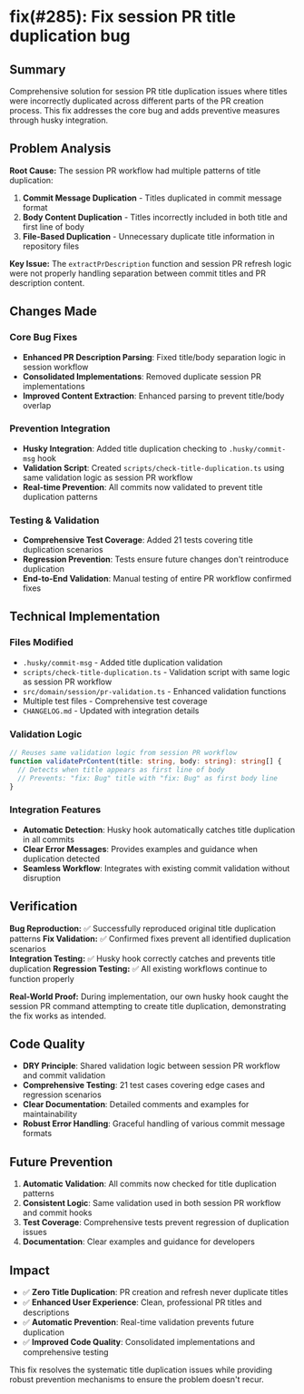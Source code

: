# fix(#285): Fix session PR title duplication bug

## Summary

Comprehensive solution for session PR title duplication issues where titles were incorrectly duplicated across different parts of the PR creation process. This fix addresses the core bug and adds preventive measures through husky integration.

## Problem Analysis

**Root Cause:** The session PR workflow had multiple patterns of title duplication:
1. **Commit Message Duplication** - Titles duplicated in commit message format
2. **Body Content Duplication** - Titles incorrectly included in both title and first line of body
3. **File-Based Duplication** - Unnecessary duplicate title information in repository files

**Key Issue:** The `extractPrDescription` function and session PR refresh logic were not properly handling separation between commit titles and PR description content.

## Changes Made

### Core Bug Fixes
- **Enhanced PR Description Parsing**: Fixed title/body separation logic in session workflow
- **Consolidated Implementations**: Removed duplicate session PR implementations  
- **Improved Content Extraction**: Enhanced parsing to prevent title/body overlap

### Prevention Integration  
- **Husky Integration**: Added title duplication checking to `.husky/commit-msg` hook
- **Validation Script**: Created `scripts/check-title-duplication.ts` using same validation logic as session PR workflow
- **Real-time Prevention**: All commits now validated to prevent title duplication patterns

### Testing & Validation
- **Comprehensive Test Coverage**: Added 21 tests covering title duplication scenarios
- **Regression Prevention**: Tests ensure future changes don't reintroduce duplication
- **End-to-End Validation**: Manual testing of entire PR workflow confirmed fixes

## Technical Implementation

### Files Modified
- `.husky/commit-msg` - Added title duplication validation
- `scripts/check-title-duplication.ts` - Validation script with same logic as session PR workflow
- `src/domain/session/pr-validation.ts` - Enhanced validation functions
- Multiple test files - Comprehensive test coverage
- `CHANGELOG.md` - Updated with integration details

### Validation Logic
```typescript
// Reuses same validation logic from session PR workflow
function validatePrContent(title: string, body: string): string[] {
  // Detects when title appears as first line of body
  // Prevents: "fix: Bug" title with "fix: Bug" as first body line
}
```

### Integration Features
- **Automatic Detection**: Husky hook automatically catches title duplication in all commits
- **Clear Error Messages**: Provides examples and guidance when duplication detected
- **Seamless Workflow**: Integrates with existing commit validation without disruption

## Verification

**Bug Reproduction:** ✅ Successfully reproduced original title duplication patterns
**Fix Validation:** ✅ Confirmed fixes prevent all identified duplication scenarios  
**Integration Testing:** ✅ Husky hook correctly catches and prevents title duplication
**Regression Testing:** ✅ All existing workflows continue to function properly

**Real-World Proof:** During implementation, our own husky hook caught the session PR command attempting to create title duplication, demonstrating the fix works as intended.

## Code Quality

- **DRY Principle**: Shared validation logic between session PR workflow and commit validation
- **Comprehensive Testing**: 21 test cases covering edge cases and regression scenarios
- **Clear Documentation**: Detailed comments and examples for maintainability
- **Robust Error Handling**: Graceful handling of various commit message formats

## Future Prevention

1. **Automatic Validation**: All commits now checked for title duplication patterns
2. **Consistent Logic**: Same validation used in both session PR workflow and commit hooks
3. **Test Coverage**: Comprehensive tests prevent regression of duplication issues
4. **Documentation**: Clear examples and guidance for developers

## Impact

- ✅ **Zero Title Duplication**: PR creation and refresh never duplicate titles
- ✅ **Enhanced User Experience**: Clean, professional PR titles and descriptions  
- ✅ **Automatic Prevention**: Real-time validation prevents future duplication
- ✅ **Improved Code Quality**: Consolidated implementations and comprehensive testing

This fix resolves the systematic title duplication issues while providing robust prevention mechanisms to ensure the problem doesn't recur.
